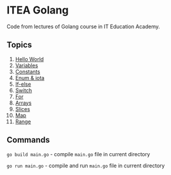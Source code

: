 # ITEA Golang

Code from lectures of Golang course in IT Education Academy.

## Topics

1. [Hello World](hello_world.go)
2. [Variables](variables.go)
3. [Constants](constants.go)
4. [Enum & iota](enum_iota.go)
5. [If-else](if_else.go)
6. [Switch](switch.go)
7. [For](for.go)
8. [Arrays](arrays.go)
9. [Slices](slices.go)
10. [Map](map.go)
11. [Range](range.go)

## Commands

`go build main.go` - compile `main.go` file in current directory

`go run main.go` - compile and run `main.go` file in current directory
